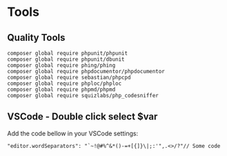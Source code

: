 # Tools

## Quality Tools

```
composer global require phpunit/phpunit
composer global require phpunit/dbunit
composer global require phing/phing
composer global require phpdocumentor/phpdocumentor
composer global require sebastian/phpcpd
composer global require phploc/phploc
composer global require phpmd/phpmd
composer global require squizlabs/php_codesniffer
```

## VSCode - Double click select $var

Add the code bellow in your VSCode settings:

```
"editor.wordSeparators": "`~!@#%^&*()-=+[{]}\|;:'",.<>/?"// Some code
```

